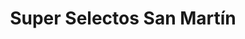 ---
title: "Super Selectos San Martín"
url: /san-martin/super-selectos-san-martin/
shop: supermercado
---